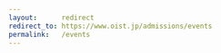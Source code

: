 ```yaml
---
layout:      redirect
redirect_to: https://www.oist.jp/admissions/events
permalink:   /events
---
```

